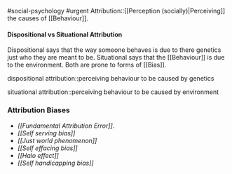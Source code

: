#social-psychology #urgent
Attribution::[[Perception (socially)|Perceiving]] the causes of [[Behaviour]].
<!--SR:!2023-11-10,3,210-->
#### Dispositional vs Situational Attribution
Dispositional says that the way someone behaves is due to there genetics just who they are meant to be. Situational says that the [[Behaviour]] is due to the environment. Both are prone to forms of [[Bias]].

dispositional attribution::perceiving behaviour to be caused by genetics
<!--SR:!2023-11-19,12,288-->
situational attribution::perceiving behaviour to be caused by environment
<!--SR:!2023-11-13,6,268-->

### Attribution Biases
* *[[Fundamental Attribution Error]]*. 
* *[[Self serving bias]]*
* *[[Just world phenomenon]]*
* *[[Self effacing bias]]*
* *[[Halo effect]]*
* *[[Self handicapping bias]]*